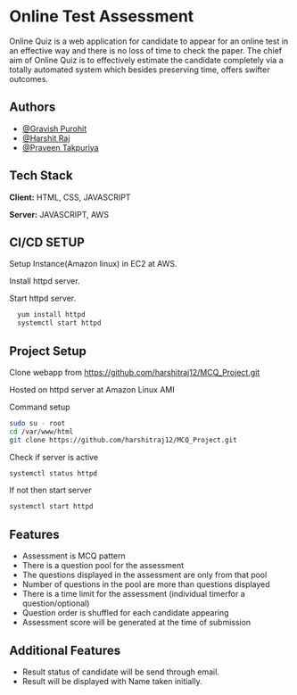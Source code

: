
# Online Test Assessment

Online Quiz is a web application for candidate to appear for an
 online test in an effective way and there is no loss of time to 
 check the paper. The chief aim of Online Quiz is to effectively 
 estimate the candidate completely via a totally automated system 
 which besides preserving time, offers swifter outcomes.


## Authors
- [@Gravish Purohit](https://www.github.com/gravishpurohit)
- [@Harshit Raj](https://www.github.com/harshitraj12)
- [@Praveen Takpuriya](https://www.github.com/praveenyadavtak)

  
## Tech Stack

**Client:** HTML, CSS, JAVASCRIPT

**Server:** JAVASCRIPT, AWS 

  
## CI/CD SETUP

Setup Instance(Amazon linux) in EC2 at AWS. 

Install httpd server.

Start httpd server.



```bash
  yum install httpd
  systemctl start httpd
```

  
## Project Setup

Clone webapp from https://github.com/harshitraj12/MCQ_Project.git

Hosted on httpd server at Amazon Linux AMI



Command setup 
```bash
sudo su - root
cd /var/www/html
git clone https://github.com/harshitraj12/MCQ_Project.git

```
Check if server is active

```bash
systemctl status httpd

```
If not then start server

```bash
systemctl start httpd

```
## Features

- Assessment is MCQ pattern
- There is a question pool for the assessment
- The questions displayed in the assessment are only from that pool
- Number of questions in the pool are more than questions displayed
- There is a time limit for the assessment (individual timerfor a question/optional)
- Question order is shuffled for each candidate appearing
- Assessment score will be generated at the time of submission

## Additional Features

- Result status of candidate will be send through email.
- Result will be displayed with Name taken initially.
  